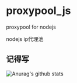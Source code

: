 # proxypool_js
proxypool for nodejs


nodejs ip代理池 

## 记得写
![Anurag's github stats](https://github-readme-stats.vercel.app/api?username=anuraghazra&show_icons=true&theme=radical)

